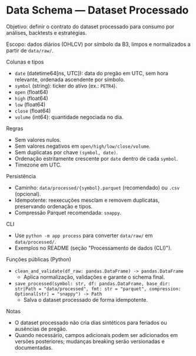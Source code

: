 # Data Schema — Dataset Processado

Objetivo: definir o contrato do dataset processado para consumo por análises, backtests e estratégias.

Escopo: dados diários (OHLCV) por símbolo da B3, limpos e normalizados a partir de `data/raw/`.

Colunas e tipos
- `date` (datetime64[ns, UTC]): data do pregão em UTC, sem hora relevante, ordenada ascendente por símbolo.
- `symbol` (string): ticker do ativo (ex.: `PETR4`).
- `open` (float64)
- `high` (float64)
- `low` (float64)
- `close` (float64)
- `volume` (int64): quantidade negociada no dia.

Regras
- Sem valores nulos.
- Sem valores negativos em `open/high/low/close/volume`.
- Sem duplicatas por chave `(symbol, date)`.
- Ordenação estritamente crescente por `date` dentro de cada `symbol`.
- Timezone em UTC.

Persistência
- Caminho: `data/processed/{symbol}.parquet` (recomendado) ou `.csv` (opcional).
- Idempotente: reexecuções mesclam e removem duplicatas, preservando ordenação e tipos.
- Compressão Parquet recomendada: `snappy`.

CLI
- Use `python -m app process` para converter `data/raw/` em `data/processed/`.
- Exemplos no README (seção "Processamento de dados (CLI)").

Funções públicas (Python)
- `clean_and_validate(df_raw: pandas.DataFrame) -> pandas.DataFrame`
  - Aplica normalização, validações e garante o schema final.
- `save_processed(symbol: str, df: pandas.DataFrame, base_dir: str|Path = "data/processed", fmt: str = "parquet", compression: Optional[str] = "snappy") -> Path`
  - Salva o dataset processado de forma idempotente.

Notas
- O dataset processado não cria dias sintéticos para feriados ou ausências de pregão.
- Quando necessário, campos adicionais podem ser adicionados em versões posteriores; mudanças breaking serão versionadas e documentadas.
